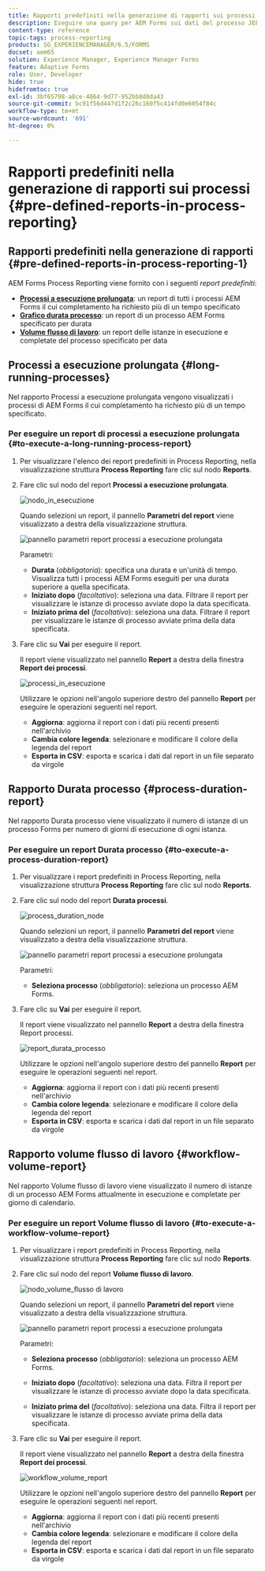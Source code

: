 ```yaml
---
title: Rapporti predefiniti nella generazione di rapporti sui processi
description: Eseguire una query per AEM Forms sui dati del processo JEE per creare rapporti su processi con tempi di esecuzione lunghi, durata del processo e volume del flusso di lavoro
content-type: reference
topic-tags: process-reporting
products: SG_EXPERIENCEMANAGER/6.5/FORMS
docset: aem65
solution: Experience Manager, Experience Manager Forms
feature: Adaptive Forms
role: User, Developer
hide: true
hidefromtoc: true
exl-id: 3bf65798-a8ce-4864-9d77-952bb8d8da43
source-git-commit: bc91f56d447d1f2c26c160f5c414fd0e6054f84c
workflow-type: tm+mt
source-wordcount: '691'
ht-degree: 0%

---
```


# Rapporti predefiniti nella generazione di rapporti sui processi {#pre-defined-reports-in-process-reporting}

## Rapporti predefiniti nella generazione di rapporti {#pre-defined-reports-in-process-reporting-1}

AEM Forms Process Reporting viene fornito con i seguenti *report predefiniti*:

* **[Processi a esecuzione prolungata](#long-running-processes)**: un report di tutti i processi AEM Forms il cui completamento ha richiesto più di un tempo specificato
* **[Grafico durata processo](#process-duration-report)**: un report di un processo AEM Forms specificato per durata
* **[Volume flusso di lavoro](#workflow-volume-report)**: un report delle istanze in esecuzione e completate del processo specificato per data

## Processi a esecuzione prolungata {#long-running-processes}

Nel rapporto Processi a esecuzione prolungata vengono visualizzati i processi di AEM Forms il cui completamento ha richiesto più di un tempo specificato.

### Per eseguire un report di processi a esecuzione prolungata {#to-execute-a-long-running-process-report}

1. Per visualizzare l&#39;elenco dei report predefiniti in Process Reporting, nella visualizzazione struttura **Process Reporting** fare clic sul nodo **Reports**.
1. Fare clic sul nodo del report **Processi a esecuzione prolungata**.

   ![nodo_in_esecuzione](assets/long_running_node.png)

   Quando selezioni un report, il pannello **Parametri del report** viene visualizzato a destra della visualizzazione struttura.

   ![pannello parametri report processi a esecuzione prolungata](assets/report_parameters_panel.png)

   Parametri:

   * **Durata** (*obbligatoria*): specifica una durata e un&#39;unità di tempo. Visualizza tutti i processi AEM Forms eseguiti per una durata superiore a quella specificata.
   * **Iniziato dopo** (*facoltativo*): seleziona una data. Filtrare il report per visualizzare le istanze di processo avviate dopo la data specificata.
   * **Iniziato prima del** (*facoltativo*): seleziona una data. Filtrare il report per visualizzare le istanze di processo avviate prima della data specificata.

1. Fare clic su **Vai** per eseguire il report.

   Il report viene visualizzato nel pannello **Report** a destra della finestra **Report dei processi**.

   ![processi_in_esecuzione](assets/long_running_processes.png)

   Utilizzare le opzioni nell&#39;angolo superiore destro del pannello **Report** per eseguire le operazioni seguenti nel report.

   * **Aggiorna**: aggiorna il report con i dati più recenti presenti nell&#39;archivio
   * **Cambia colore legenda**: selezionare e modificare il colore della legenda del report
   * **Esporta in CSV**: esporta e scarica i dati dal report in un file separato da virgole

## Rapporto Durata processo  {#process-duration-report}

Nel rapporto Durata processo viene visualizzato il numero di istanze di un processo Forms per numero di giorni di esecuzione di ogni istanza.

### Per eseguire un report Durata processo {#to-execute-a-process-duration-report}

1. Per visualizzare i report predefiniti in Process Reporting, nella visualizzazione struttura **Process Reporting** fare clic sul nodo **Reports**.
1. Fare clic sul nodo del report **Durata processi**.

   ![process_duration_node](assets/process_duration_node.png)

   Quando selezioni un report, il pannello **Parametri del report** viene visualizzato a destra della visualizzazione struttura.

   ![pannello parametri report processi a esecuzione prolungata](assets/process_duration_params.png)

   Parametri:

   * **Seleziona processo** (*obbligatorio*): seleziona un processo AEM Forms.

1. Fare clic su **Vai** per eseguire il report.

   Il report viene visualizzato nel pannello **Report** a destra della finestra Report processi.

   ![report_durata_processo](assets/process_duration_report.png)

   Utilizzare le opzioni nell&#39;angolo superiore destro del pannello **Report** per eseguire le operazioni seguenti nel report.

   * **Aggiorna**: aggiorna il report con i dati più recenti presenti nell&#39;archivio
   * **Cambia colore legenda**: selezionare e modificare il colore della legenda del report
   * **Esporta in CSV**: esporta e scarica i dati dal report in un file separato da virgole

## Rapporto volume flusso di lavoro {#workflow-volume-report}

Nel rapporto Volume flusso di lavoro viene visualizzato il numero di istanze di un processo AEM Forms attualmente in esecuzione e completate per giorno di calendario.

### Per eseguire un report Volume flusso di lavoro {#to-execute-a-workflow-volume-report}

1. Per visualizzare i report predefiniti in Process Reporting, nella visualizzazione struttura **Process Reporting** fare clic sul nodo **Reports**.
1. Fare clic sul nodo del report **Volume flusso di lavoro**.

   ![nodo_volume_flusso di lavoro](assets/workflow_volume_node.png)

   Quando selezioni un report, il pannello **Parametri del report** viene visualizzato a destra della visualizzazione struttura.

   ![pannello parametri report processi a esecuzione prolungata](assets/workflow_volume_params.png)

   Parametri:

   * **Seleziona processo** (*obbligatorio*): seleziona un processo AEM Forms.

   * **Iniziato dopo** (*facoltativo*): seleziona una data. Filtra il report per visualizzare le istanze di processo avviate dopo la data specificata.

   * **Iniziato prima del** (*facoltativo*): seleziona una data. Filtra il report per visualizzare le istanze di processo avviate prima della data specificata.

1. Fare clic su **Vai** per eseguire il report.

   Il report viene visualizzato nel pannello **Report** a destra della finestra **Report dei processi**.

   ![workflow_volume_report](assets/workflow_volume_report.png)

   Utilizzare le opzioni nell&#39;angolo superiore destro del pannello **Report** per eseguire le operazioni seguenti nel report.

   * **Aggiorna**: aggiorna il report con i dati più recenti presenti nell&#39;archivio
   * **Cambia colore legenda**: selezionare e modificare il colore della legenda del report
   * **Esporta in CSV**: esporta e scarica i dati dal report in un file separato da virgole

